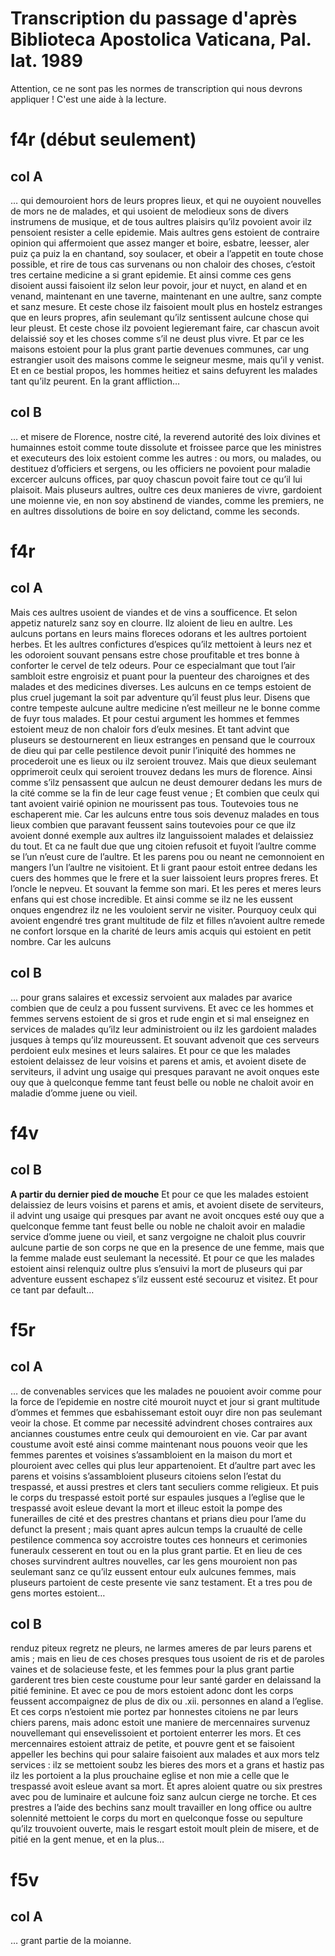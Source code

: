Transcription du passage d'après Biblioteca Apostolica Vaticana, Pal. lat. 1989
====

Attention, ce ne sont pas les normes de transcription qui nous devrons appliquer ! C'est une aide à la lecture.

# f4r (début seulement)
## col A
… qui demouroient hors de leurs propres lieux, et qui ne ouyoient nouvelles de mors ne de malades, et qui usoient de melodieux sons de divers instrumens de musique, et de tous aultres plaisirs qu’ilz povoient avoir ilz pensoient resister a celle epidemie.
Mais aultres gens estoient de contraire opinion qui affermoient que assez manger et boire, esbatre, leesser, aler puiz ça puiz la en chantand, soy soulacer, et obeir a l’appetit en toute chose possible, et rire de tous cas survenans ou non chaloir des choses, c’estoit tres certaine medicine a si grant epidemie. Et ainsi comme ces gens disoient aussi faisoient ilz selon leur povoir, jour et nuyct, en aland et en venand, maintenant en une taverne, maintenant en une aultre, sanz compte et sanz mesure. Et ceste chose ilz faisoient moult plus en hostelz estranges que en leurs propres, afin seulemant qu’ilz sentissent aulcune chose qui leur pleust.
Et ceste chose ilz povoient legieremant faire, car chascun avoit delaissié soy et les choses comme s’il ne deust plus vivre. Et par ce les maisons estoient pour la plus grant partie devenues communes, car ung estrangier usoit des maisons comme le seigneur mesme, mais qu’il y venist. Et en ce bestial propos, les hommes heitiez et sains defuyrent les malades tant qu’ilz peurent. En la grant affliction…

## col B
… et misere de Florence, nostre cité, la reverend autorité des loix divines et humainnes estoit comme toute dissolute et froissee parce que les ministres et executeurs des loix estoient comme les autres : ou mors, ou malades, ou destituez d’officiers et sergens, ou les officiers ne povoient pour maladie excercer aulcuns offices, par quoy chascun povoit faire tout ce qu’il lui plaisoit.
Mais pluseurs aultres, oultre ces deux manieres de vivre, gardoient une moienne vie, en non soy abstinend de viandes, comme les premiers, ne en aultres dissolutions de boire en soy delictand, comme les seconds.

# f4r
## col A 
Mais ces aultres usoient de viandes et de vins a soufficence. Et selon appetiz naturelz sanz soy en clourre. Ilz aloient de lieu en aultre. Les aulcuns portans en leurs mains floreces odorans et les aultres portoient herbes. Et les aultres confictures d’espices qu’ilz mettoient à leurs nez et les odoroient souvant pensans estre chose proufitable et tres bonne à conforter le cervel de telz odeurs. Pour ce especialmant que tout l’air sambloit estre engroisiz et puant pour la puenteur des charoignes et des malades et des medicines diverses. Les aulcuns en ce temps estoient de plus cruel jugemant la soit par adventure qu’il feust plus leur. Disens que contre tempeste aulcune aultre medicine n’est meilleur ne le bonne comme de fuyr tous malades. Et pour cestui argument les hommes et femmes estoient meuz de non chaloir fors d’eulx mesines. Et tant advint que pluseurs se destournerent en lieux estranges en pensand que le courroux de dieu qui par celle pestilence devoit punir l’iniquité des hommes ne procederoit une es lieux ou ilz seroient trouvez. Mais que dieux seulemant opprimeroit ceulx qui seroient trouvez dedans les murs de florence. Ainsi comme s’ilz pensassent que aulcun ne deust demourer dedans les murs de la cité comme se la fin de leur cage feust venue ; Et combien que ceulx qui tant avoient vairié opinion ne mourissent pas tous. Toutevoies tous ne eschaperent mie. Car les aulcuns entre tous sois devenuz malades en tous lieux combien que paravant feussent sains toutevoies pour ce que ilz avoient donné exemple aux aultres ilz languissoient malades et delaissiez du tout. Et ca ne fault due que ung citoien refusoit et fuyoit l’aultre comme se l’un n’eust cure de l’aultre. Et les parens pou ou neant ne cemonnoient en mangers l’un l’aultre ne visitoient. Et li grant paour estoit entree dedans les cuers des hommes que le frere et la suer laissoient leurs propres freres. Et l’oncle le nepveu. Et souvant la femme son mari. Et les peres et meres leurs enfans qui est chose incredible. Et ainsi comme se ilz ne les eussent onques engendrez ilz ne les vouloient servir ne visiter. Pourquoy ceulx qui avoient engendré tres grant multitude de filz et filles n’avoient aultre remede ne confort lorsque en la charité de leurs amis acquis qui estoient en petit nombre. Car les aulcuns

## col B
... pour grans salaires et excessiz servoient aux malades par avarice combien que de ceulz a pou fussent survivens.
Et avec ce les hommes et femmes servens estoient de si gros et rude engin et si mal enseignez en services de malades qu’ilz leur administroient ou ilz les gardoient malades jusques à temps qu’ilz moureussent. Et souvant advenoit que ces serveurs perdoient eulx mesines et leurs salaires. Et pour ce que les malades estoient delaissez de leur voisins et parens et amis, et avoient disete de serviteurs, il advint ung usaige qui presques paravant ne avoit onques este ouy que à quelconque femme tant feust belle ou noble ne chaloit avoir en maladie d’omme juene ou vieil.

# f4v
## col B
**A partir du dernier pied de mouche**
Et pour ce que les malades estoient delaissiez de leurs voisins et parens et amis, et avoient disete de serviteurs, il advint ung usaige qui presques par avant ne avoit oncques esté ouy que a quelconque femme tant feust belle ou noble ne chaloit avoir en maladie service d’omme juene ou vieil, et sanz vergoigne ne chaloit plus couvrir aulcune partie de son corps ne que en la presence de une femme, mais que la femme malade eust seulemant la necessité. Et pour ce que les malades estoient ainsi relenquiz oultre plus s’ensuivi la mort de pluseurs qui par adventure eussent eschapez s’ilz eussent esté secouruz et visitez. Et pour ce tant par default…

# f5r
## col A
… de convenables services que les malades ne pouoient avoir comme pour la force de l’epidemie en nostre cité mouroit nuyct et jour si grant multitude d’ommes et femmes que esbahissemant estoit ouyr dire non pas seulemant veoir la chose. Et comme par necessité advindrent choses contraires aux anciannes coustumes entre ceulx qui demouroient en vie. Car par avant coustume avoit esté ainsi comme maintenant nous pouons veoir que les femmes parentes et voisines s’assambloient en la maison du mort et plouroient avec celles qui plus leur appartenoient. Et d’aultre part avec les parens et voisins s’assambloient pluseurs citoiens selon l’estat du trespassé, et aussi prestres et clers tant seculiers comme religieux. Et puis le corps du trespassé estoit porté sur espaules jusques a l’eglise que le trespassé avoit esleue devant la mort et illeuc estoit la pompe des funerailles de cité et des prestres chantans et prians dieu pour l’ame du defunct la present ; mais quant apres aulcun temps la cruaulté de celle pestilence commenca soy accroistre toutes ces honneurs et cerimonies funeraulx cesserent en tout ou en la plus grant partie. Et en lieu de ces choses survindrent aultres nouvelles, car les gens mouroient non pas seulemant sanz ce qu’ilz eussent entour eulx aulcunes femmes, mais pluseurs partoient de ceste presente vie sanz testament. Et a tres pou de gens mortes estoient…

## col B
renduz piteux regretz ne pleurs, ne larmes ameres de par leurs parens et amis ; mais en lieu de ces choses presques tous usoient de ris et de paroles vaines et de solacieuse feste, et les femmes pour la plus grant partie garderent tres bien ceste coustume pour leur santé garder en delaissand la pitié feminine. Et avec ce pou de mors estoient adonc dont les corps feussent accompaignez de plus de dix ou .xii. personnes en aland a l’eglise. Et ces corps n’estoient mie portez par honnestes citoiens ne par leurs chiers parens, mais adonc estoit une maniere de mercennaires survenuz nouvellemant qui ensevelissoient et portoient enterrer les mors. Et ces mercennaires estoient attraiz de petite, et pouvre gent et se faisoient appeller les bechins qui pour salaire faisoient aux malades et aux mors telz services : ilz se mettoient soubz les bieres des mors et a grans et hastiz pas ilz les portoient a la plus prouchaine eglise et non mie a celle que le trespassé avoit esleue avant sa mort. Et apres aloient quatre ou six prestres avec pou de luminaire et aulcune foiz sanz aulcun cierge ne torche. Et ces prestres a l’aide des bechins sanz moult travailler en long office ou aultre solennité mettoient le corps du mort en quelconque fosse ou sepulture qu’ilz trouvoient ouverte, mais le resgart estoit moult plein de misere, et de pitié en la gent menue, et en la plus… 

# f5v
## col A
… grant partie de la moianne.